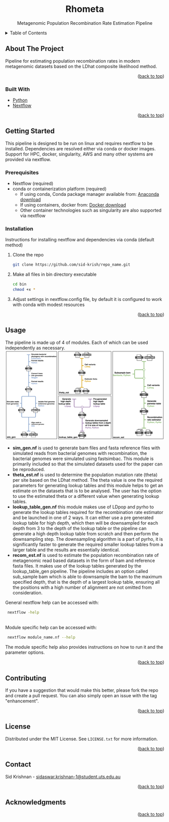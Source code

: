 <div id="top"></div>

<!-- PROJECT LOGO -->
<br />

[//]: # (<div align="center">)

[//]: # ()
[//]: # (  <a href="https://github.com/sid-krish/rhometa">)

[//]: # ()
[//]: # (    <img src="images/logo.png" alt="Logo" width="80" height="80">)

[//]: # ()
[//]: # (  </a>)

<h1 align="center">Rhometa</h1>

  <p align="center">
    Metagenomic Population Recombination Rate Estimation Pipeline

[//]: # (    <br />)

[//]: # (    <a href="https://github.com/github_username/repo_name"><strong>Explore the docs »</strong></a>)

[//]: # (    <br />)

[//]: # (    <br />)

[//]: # (    <a href="https://github.com/github_username/repo_name">View Demo</a>)

[//]: # (    ·)

[//]: # (    <a href="https://github.com/github_username/repo_name/issues">Report Bug</a>)

[//]: # (    ·)

[//]: # (    <a href="https://github.com/github_username/repo_name/issues">Request Feature</a>)
  </p>

[//]: # (</div>)



<!-- TABLE OF CONTENTS -->
<details>
  <summary>Table of Contents</summary>
  <ol>
    <li>
      <a href="#about-the-project">About The Project</a>
      <ul>
        <li><a href="#built-with">Built With</a></li>
      </ul>
    </li>
    <li>
      <a href="#getting-started">Getting Started</a>
      <ul>
        <li><a href="#prerequisites">Prerequisites</a></li>
        <li><a href="#installation">Installation</a></li>
      </ul>
    </li>
    <li><a href="#usage">Usage</a></li>
    <li><a href="#roadmap">Roadmap</a></li>
    <li><a href="#contributing">Contributing</a></li>
    <li><a href="#license">License</a></li>
    <li><a href="#contact">Contact</a></li>
    <li><a href="#acknowledgments">Acknowledgments</a></li>
  </ol>
</details>



<!-- ABOUT THE PROJECT -->
## About The Project

[//]: # ([![Product Name Screen Shot][product-screenshot]]&#40;https://example.com&#41;)

Pipeline for estimating population recombination rates in modern metagenomic
datasets based on the LDhat composite likelihood method.
<p align="right">(<a href="#top">back to top</a>)</p>



### Built With

* [Python](https://www.python.org/)
* [Nextflow](https://www.nextflow.io/)


<p align="right">(<a href="#top">back to top</a>)</p>



<!-- GETTING STARTED -->
## Getting Started

This pipeline is designed to be run on linux and requires nextflow to be installed. 
Dependencies are resolved either via conda or docker images. Support for HPC, docker, singularity, AWS
and many other systems are provided via nextflow.

### Prerequisites
* Nextflow (required)
* conda or containerization platform (required)
  * If using conda, Conda package manager available from: [Anaconda download](https://www.anaconda.com/products/individual)
  * If using containers, docker from: [Docker download](https://www.docker.com/get-started)
  * Other container technologies such as singularity are also supported via nextflow


### Installation
Instructions for installing nextflow and dependencies via conda (default method)
1. Clone the repo
   ```sh
   git clone https://github.com/sid-krish/repo_name.git
   ```
2. Make all files in bin directory executable
   ```sh
   cd bin
   chmod +x *
   ```
3. Adjust settings in nextflow.config file, by default it is configured to work with conda with modest resources

<p align="right">(<a href="#top">back to top</a>)</p>

<!-- USAGE EXAMPLES -->
## Usage

The pipeline is made up of 4 of modules. Each of which can be used independently as necessary.
![Modules](images/modules.png)

* **sim_gen.nf** is used to generate bam files and fasta reference files with simulated reads from bacterial genomes with recombination, the bacterial genomes were simulated using fastsimbac. This module is primarily included so that the simulated datasets used for the paper can be reproduced.
* **theta_est.nf** is used to determine the population mutation rate (theta) per site based on the LDhat method. The theta value is one the required parameters for generating lookup tables and this module helps to get an estimate on the datasets that is to be analysed. The user has the option to use the estimated theta or a different value when generating lookup tables.
* **lookup_table_gen.nf** this module makes use of LDpop and pyrho to generate the lookup tables required for the recombination rate estimator and be launched in one of 2 ways. It can either use a pre generated lookup table for high depth, which then will be downsampled for each depth from 3 to the depth of the lookup table or the pipeline can generate a high depth lookup table from scratch and then perform the downsampling step. The downsampling algorithm is a part of pyrho, it is significantly faster to generate the required smaller lookup tables from a larger table and the results are essentially identical.
* **recom_est.nf** is used to estimate the population recombination rate of metagenomic read based datasets in the form of bam and reference fasta files. It makes use of the lookup tables generated by the lookup_table_gen pipeline. The pipeline includes an option called sub_sample bam which is able to downsample the bam to the maximum specified depth, that is the depth of a largest lookup table, ensuring all the positions with a high number of alignment are not omitted from consideration. 


General nextflow help can be accessed with: 
   ```sh
    nextflow -help
   ```
\
Module specific help can be accessed with:
   ```sh
    nextflow module_name.nf --help
   ```
The module specific help also provides instructions on how to run it and the parameter options.


<p align="right">(<a href="#top">back to top</a>)</p>


<!-- CONTRIBUTING -->
## Contributing

If you have a suggestion that would make this better, please fork the repo and create a pull request. You can also simply open an issue with the tag "enhancement".

<p align="right">(<a href="#top">back to top</a>)</p>



<!-- LICENSE -->
## License

Distributed under the MIT License. See `LICENSE.txt` for more information.

<p align="right">(<a href="#top">back to top</a>)</p>



<!-- CONTACT -->
## Contact

Sid Krishnan - sidaswar.krishnan-1@student.uts.edu.au

[//]: # (Project Link: [https://github.com/github_username/repo_name]&#40;https://github.com/github_username/repo_name&#41;)

<p align="right">(<a href="#top">back to top</a>)</p>



<!-- ACKNOWLEDGMENTS -->
## Acknowledgments

[//]: # (* []&#40;&#41;)

[//]: # (* []&#40;&#41;)

[//]: # (* []&#40;&#41;)

<p align="right">(<a href="#top">back to top</a>)</p>



<!-- MARKDOWN LINKS & IMAGES -->
<!-- https://www.markdownguide.org/basic-syntax/#reference-style-links -->
[contributors-shield]: https://img.shields.io/github/contributors/github_username/repo_name.svg?style=for-the-badge
[contributors-url]: https://github.com/github_username/repo_name/graphs/contributors
[forks-shield]: https://img.shields.io/github/forks/github_username/repo_name.svg?style=for-the-badge
[forks-url]: https://github.com/github_username/repo_name/network/members
[stars-shield]: https://img.shields.io/github/stars/github_username/repo_name.svg?style=for-the-badge
[stars-url]: https://github.com/github_username/repo_name/stargazers
[issues-shield]: https://img.shields.io/github/issues/github_username/repo_name.svg?style=for-the-badge
[issues-url]: https://github.com/github_username/repo_name/issues
[license-shield]: https://img.shields.io/github/license/github_username/repo_name.svg?style=for-the-badge
[license-url]: https://github.com/github_username/repo_name/blob/master/LICENSE.txt
[linkedin-shield]: https://img.shields.io/badge/-LinkedIn-black.svg?style=for-the-badge&logo=linkedin&colorB=555
[linkedin-url]: https://linkedin.com/in/linkedin_username
[product-screenshot]: images/screenshot.png
